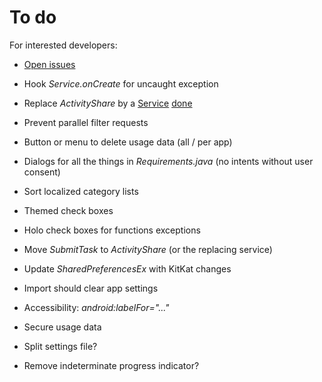 To do
=====

For interested developers:

* [Open issues](https://github.com/M66B/XPrivacy/issues?state=open)

* Hook *Service.onCreate* for uncaught exception
* Replace *ActivityShare* by a [Service](http://developer.android.com/reference/android/app/Service.html) [done](https://github.com/M66B/XPrivacy/pull/937)
* Prevent parallel filter requests
* Button or menu to delete usage data (all / per app)
* Dialogs for all the things in *Requirements.java* (no intents without user consent)
* Sort localized category lists
* Themed check boxes
* Holo check boxes for functions exceptions
* Move *SubmitTask* to *ActivityShare* (or the replacing service)
* Update *SharedPreferencesEx* with KitKat changes
* Import should clear app settings
* Accessibility: *android:labelFor="..."*
* Secure usage data

* Split settings file?
* Remove indeterminate progress indicator?
